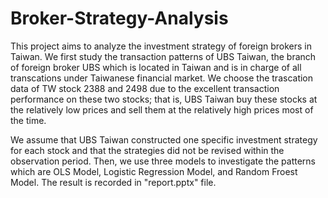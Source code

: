# Broker-Strategy-Analysis
This project aims to analyze the investment strategy of foreign brokers in Taiwan. We first study the transaction patterns of UBS Taiwan, the branch of foreign broker UBS which is located in Taiwan and is in charge of all transcations under Taiwanese financial market. We choose the trascation data of TW stock 2388 and 2498 due to the excellent transaction performance on these two stocks; that is, UBS Taiwan buy these stocks at the relatively low prices and sell them at the relatively high prices most of the time.

We assume that UBS Taiwan constructed one specific investment strategy for each stock and that the strategies did not be revised within the observation period. Then, we use three models to investigate the patterns which are OLS Model, Logistic Regression Model, and Random Froest Model. The result is recorded in "report.pptx" file.
